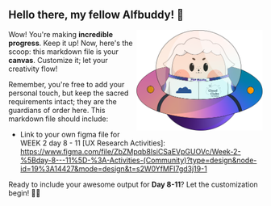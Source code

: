 ## Hello there, my fellow Alfbuddy! 💖

<img align="right" width="250px" src="../../assets/alf/alf-ufo.png">

Wow! You're making **incredible progress**. Keep it up! Now, here's the scoop: this markdown file is your **canvas**. Customize it; let your creativity flow!

Remember, you're free to add your personal touch, but keep the sacred requirements intact; they are the guardians of order here. This markdown file should include:
- Link to your own figma file for WEEK 2 day 8 - 11 [UX Research Activities]:
    https://www.figma.com/file/ZbZMpqb8IsiCSaEVpGUOVc/Week-2-%5Bday-8---11%5D-%3A-Activities-(Community)?type=design&node-id=19%3A14427&mode=design&t=s2W0YfMFI7gd3j19-1 


Ready to include your awesome output for **Day 8-11**? Let the customization begin! 🚀✨

<!-- You may now delete and modify the content of this file -->